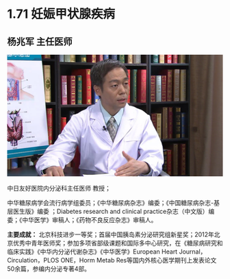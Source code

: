 # 1.71 妊娠甲状腺疾病

## 杨兆军 主任医师

![1678427053148](image/c01_71/1678427053148.png)

中日友好医院内分泌科主任医师 教授；

中华糖尿病学会流行病学组委员；《中华糖尿病杂志》编委；《中国糖尿病杂志-基层医生版》编委 ；Diabetes research and clinical practice杂志（中文版）编委；《中华医学》审稿人；《药物不良反应杂志》审稿人。

**主要成就：** 北京科技进步一等奖；首届中国胰岛素分泌研究组新星奖；2012年北京优秀中青年医师奖；参加多项省部级课题和国际多中心研究，在《糖尿病研究和临床实践》《中华内分泌代谢杂志》《中华医学》European Heart Journal，Circulation，PLOS ONE，Horm Metab Res等国内外核心医学期刊上发表论文50余篇，参编内分泌专著4部。
